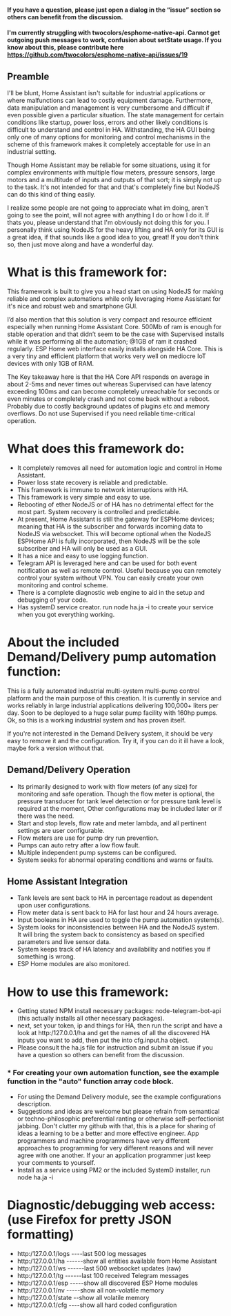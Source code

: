 #### If you have a question, please just open a dialog in the “issue” section so others can benefit from the discussion. 

#### I'm currently struggling with twocolors/esphome-native-api. Cannot get outgoing push messages to work, confusion about setState usage. If you know about this, please contribute here https://github.com/twocolors/esphome-native-api/issues/19 

## Preamble 

I'll be blunt, Home Assistant isn't suitable for industrial applications or where malfunctions can lead to costly equipment damage. Furthermore, data manipulation and management is very cumbersome and difficult if even possible given a particular situation. The state management for certain conditions like startup, power loss, errors and other likely conditions is difficult to understand and control in HA. Withstanding, the HA GUI being only one of many options for monitoring and control mechanisms in the scheme of this framework makes it completely acceptable for use in an industrial setting. 

Though Home Assistant may be reliable for some situations, using it for complex environments with multiple flow meters, pressure sensors, large motors and a multitude of inputs and outputs of that sort; it is simply not up to the task. It's not intended for that and that's completely fine but NodeJS can do this kind of thing easily.

I realize some people are not going to appreciate what im doing, aren't going to see the point, will not agree with anything I do or how I do it. If thats you, please understand that I'm obviously not doing this for you. I personally think using NodeJS for the heavy lifting and HA only for its GUI is a great idea, if that sounds like a good idea to you, great! If you don't think so, then just move along and have a wonderful day. 


# What is this framework for:

This framework is built to give you a head start on using NodeJS for making reliable and complex automations while only leveraging Home Assistant for it's nice and robust web and smartphone GUI. 

I’d also mention that this solution is very compact and resource efficient especially when running Home Assistant Core. 500Mb of ram is enough for stable operation and that didn’t seem to be the case with Supervised installs while it was performing all the automation; @1GB of ram it crashed regularly. ESP Home web interface easily installs alongside HA Core. This is a very tiny and efficient platform that works very well on mediocre IoT devices with only 1GB of RAM.

The Key takeaway here is that the HA Core API responds on average in about 2-5ms and never times out whereas Supervised can have latency exceeding 100ms and can become completely unreachable for seconds or even minutes or completely crash and not come back without a reboot. Probably due to costly background updates of plugins etc and memory overflows. Do not use Supervised if you need reliable time-critical operation. 


# What does this framework do:

* It completely removes all need for automation logic and control in Home Assistant.
* Power loss state recovery is reliable and predictable.
* This framework is immune to network interruptions with HA.
* This framework is very simple and easy to use.
* Rebooting of ether NodeJS or of HA has no detrimental effect for the most part. System recovery is controlled and predictable. 
* At present, Home Assistant is still the gateway for ESPHome devices; meaning that HA is the subscriber and forwards incoming data to NodeJS via websocket. This will become optional when the NodeJS ESPHome API is fully incorporated, then NodeJS will be the sole subscriber and HA will only be used as a GUI.
* It has a nice and easy to use logging function.
* Telegram API is leveraged here and can be used for both event notification as well as remote control. Useful because you can remotely control your system without VPN. You can easily create your own monitoring and control scheme.
* There is a complete diagnostic web engine to aid in the setup and debugging of your code.
* Has systemD service creator.  run   node ha.ja -i   to create your service when you got everything working.

# About the included Demand/Delivery pump automation function:

This is a fully automated industrial multi-system multi-pump control platform and the main purpose of this creation. It is currently in service and works reliably in large industrial applications delivering 100,000+ liters per day. Soon to be deployed to a huge solar pump facility with 160hp pumps. Ok, so this is a working industrial system and has proven itself. 

If you're not interested in the Demand Delivery system, it should be very easy to remove it and the configuration. Try it, if you can do it ill have a look, maybe fork a version without that. 


## Demand/Delivery Operation
* Its primarily designed to work with flow meters (of any size) for monitoring and safe operation. Though the flow meter is optional, the pressure transducer for tank level detection or for pressure tank level is required at the moment, Other configurations may be included later or if there was the need.
* Start and stop levels, flow rate and meter lambda, and all pertinent settings are user configurable.
* Flow meters are use for pump dry run prevention.
* Pumps can auto retry after a low flow fault.
* Multiple independent pump systems can be configured.
* System seeks for abnormal operating conditions and warns or faults.


## Home Assistant Integration
* Tank levels are sent back to HA in percentage readout as dependent upon user configurations.
* Flow meter data is sent back to HA for last hour and 24 hours average.
* Input booleans in HA are used to toggle the pump automation system(s).
* System looks for inconsistencies between HA and the NodeJS system. It will bring the system back to consistency as based on specified parameters and live sensor data.
* System keeps track of HA latency and availability and notifies you if something is wrong.
* ESP Home modules are also monitored.

# How to use this framework:

* Getting stated NPM install necessary packages: node-telegram-bot-api (this actually installs all other necessary packages).
* next, set your token, ip and things for HA, then run the script and have a look at  http:/127.0.0.1/ha  and get the names of all the discovered HA inputs you want to add, then put the into  cfg.input.ha  object.
* Please consult the ha.js file for instruction and submit an Issue if you have a question so others can benefit from the discussion.
### * For creating your own automation function, see the example function in the "auto" function array code block.
* For using the Demand Delivery module, see the example configurations description.
* Suggestions and ideas are welcome but please refrain from semantical or techno-philosophic preferential ranting or otherwise self-perfectionist jabbing. Don't clutter my github with that, this is a place for sharing of ideas a learning to be a better and more effective engineer. App programmers and machine  programmers have very different approaches to programming for very different reasons and will never agree with one another. If your an application programmer just keep your comments to yourself.
* Install as a service using PM2 or the included SystemD installer, run   node ha.ja -i

# Diagnostic/debugging web access: (use Firefox for pretty JSON formatting)

* http:/127.0.0.1/logs         ----last 500 log messages
* http:/127.0.0.1/ha           ------show all entities available from Home Assistant
* http:/127.0.0.1/ws           ------last 500 websocket updates (raw)
* http:/127.0.0.1/tg           ------last 100 received Telegram messages 
* http:/127.0.0.1/esp          -----show all discovered ESP Home modules
* http:/127.0.0.1/nv           -----show all non-volatile memory
* http:/127.0.0.1/state        --show all volatile memory
* http:/127.0.0.1/cfg          ----show all hard coded configuration
